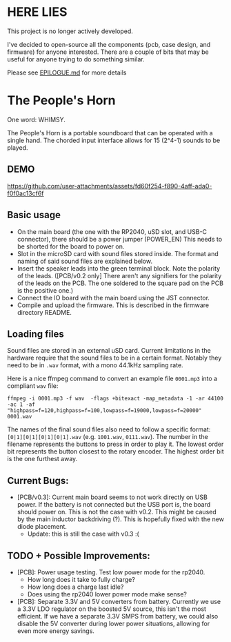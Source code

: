 # HERE LIES

This project is no longer actively developed. 

I've decided to open-source all the components (pcb, case design, and firmware) for anyone interested. There are a couple of bits that may be useful
for anyone trying to do something similar.

Please see [EPILOGUE.md](/EPILOGUE.md) for more details



# The People's Horn

One word: WHIMSY.

The People's Horn is a portable soundboard that can be operated with a single hand. 
The chorded input interface allows for 15 (2^4-1) sounds to be played. 


## DEMO

https://github.com/user-attachments/assets/fd60f254-f890-4aff-ada0-f0f0ac13cf6f



## Basic usage

- On the main board (the one with the RP2040, uSD slot, and USB-C connector), there should be a power jumper (POWER_EN)
This needs to be shorted for the board to power on.
- Slot in the microSD card with sound files stored inside. The format and naming of said sound files are explained below.
- Insert the speaker leads into the green terminal block. Note the polarity of the leads. ([PCB/v0.2 only] There aren't any signifiers for the polarity of the leads on the PCB. The one 
soldered to the square pad on the PCB is the positive one.)
- Connect the IO board with the main board using the JST connector.
- Compile and upload the firmware. This is described in the firmware directory README.

## Loading files

Sound files are stored in an external uSD card. Current limitations in the hardware require that the sound files to be in a certain format. Notably they need to be in `.wav` format, with a mono 44.1kHz sampling rate.


Here is a nice ffmpeg command to convert an example file `0001.mp3` into a compliant `wav` file:

```
ffmpeg -i 0001.mp3 -f wav  -flags +bitexact -map_metadata -1 -ar 44100 -ac 1 -af "highpass=f=120,highpass=f=100,lowpass=f=19000,lowpass=f=20000" 0001.wav
```

The names of the final sound files also need to follow a specific format: `[0|1][0|1][0|1][0|1].wav` (e.g. `1001.wav`, `0111.wav`). The number in the filename represents the buttons to
press in order to play it. The lowest order bit represents the button closest to the rotary encoder. The highest order bit is the one furthest away.


## Current Bugs:

- [PCB/v0.3]: Current main board seems to not work directly on USB power. If the battery is not connected but the USB port is,
the board should power on. This is not the case with v0.2. This might be caused by the main inductor backdriving (?). This is hopefully fixed with the new diode placement.
  - Update: this is still the case with v0.3 :( 


## TODO + Possible Improvements:

- [PCB]: Power usage testing. Test low power mode for the rp2040. 
  - How long does it take to fully charge? 
  - How long does a charge last idle?
  - Does using the rp2040 lower power mode make sense?
- [PCB]: Separate 3.3V and 5V converters from battery. Currently we use a 3.3V LDO regulator on the boosted 5V source, this isn't the most
efficient. If we have a separate 3.3V SMPS from battery, we could also disable the 5V converter during lower power situations, allowing for
even more energy savings.
